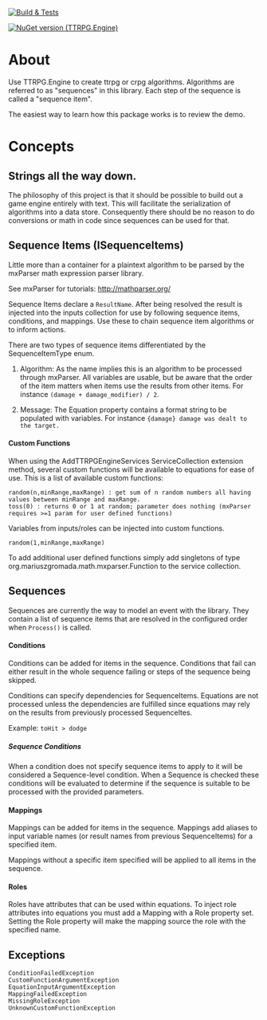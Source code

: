 ﻿[![Build & Tests](https://github.com/timjen3/ttrpg-engine/actions/workflows/dotnet.yml/badge.svg)](https://github.com/timjen3/ttrpg-engine/actions/workflows/dotnet.yml)
 
 [![NuGet version (TTRPG.Engine)](https://img.shields.io/nuget/v/TTRPG.Engine.svg?style=flat)](https://www.nuget.org/packages/TTRPG.Engine/)
 
 # About

Use TTRPG.Engine to create ttrpg or crpg algorithms. Algorithms are referred to as "sequences" in this library. Each step of the sequence is called a "sequence item".

The easiest way to learn how this package works is to review the demo.

# Concepts

## Strings all the way down.

The philosophy of this project is that it should be possible to build out a game engine entirely with text. This will facilitate the serialization of algorithms into a data store. Consequently there should be no reason to do conversions or math in code since sequences can be used for that.

## Sequence Items (ISequenceItems)

Little more than a container for a plaintext algorithm to be parsed by the mxParser math expression parser library.

See mxParser for tutorials: http://mathparser.org/

Sequence Items declare a `ResultName`. After being resolved the result is injected into the inputs collection for use by following sequence items, conditions, and mappings. Use these to chain sequence item algorithms or to inform actions.

There are two types of sequence items differentiated by the SequenceItemType enum.

1. Algorithm: As the name implies this is an algorithm to be processed through mxParser. All variables are usable, but be aware that the order of the item matters when items use the results from other items. For instance `(damage + damage_modifier) / 2`.

2. Message: The Equation property contains a format string to be populated with variables. For instance `{damage} damage was dealt to the target.`

#### Custom Functions

When using the AddTTRPGEngineServices ServiceCollection extension method, several custom functions will be available to equations for ease of use. This is a list of available custom functions:

    random(n,minRange,maxRange) : get sum of n random numbers all having values between minRange and maxRange.
    toss(0) : returns 0 or 1 at random; parameter does nothing (mxParser requires >=1 param for user defined functions)

Variables from inputs/roles can be injected into custom functions.

    random(1,minRange,maxRange)

To add additional user defined functions simply add singletons of type org.mariuszgromada.math.mxparser.Function to the service collection.

## Sequences

Sequences are currently the way to model an event with the library. They contain a list of sequence items that are resolved in the configured order when `Process()` is called.

#### Conditions 

Conditions can be added for items in the sequence. Conditions that fail can either result in the whole sequence failing or steps of the sequence being skipped.

Conditions can specify dependencies for SequenceItems. Equations are not processed unless the dependencies are fulfilled since equations may rely on the results from previously processed SequenceItes.

Example: `toHit > dodge`

##### Sequence Conditions

When a condition does not specify sequence items to apply to it will be considered a Sequence-level condition. When a Sequence is checked these conditions will be evaluated to determine if the sequence is suitable to be processed with the provided parameters.

#### Mappings

Mappings can be added for items in the sequence. Mappings add aliases to input variable names (or result names from previous SequenceItems) for a specified item.

Mappings without a specific item specified will be applied to all items in the sequence.

#### Roles

Roles have attributes that can be used within equations. To inject role attributes into equations you must add a Mapping with a Role property set. Setting the Role property will make the mapping source the role with the specified name.

## Exceptions

    ConditionFailedException
    CustomFunctionArgumentException
    EquationInputArgumentException
    MappingFailedException
    MissingRoleException
    UnknownCustomFunctionException
